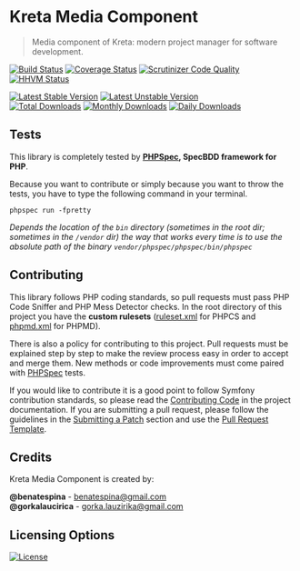 # Kreta Media Component
> Media component of Kreta: modern project manager for software development.

[![Build Status](https://travis-ci.org/kreta-io/Media.svg?branch=master)](https://travis-ci.org/kreta-io/Media)
[![Coverage Status](https://img.shields.io/coveralls/kreta-io/Media.svg)](https://coveralls.io/r/kreta-io/Media)
[![Scrutinizer Code Quality](https://scrutinizer-ci.com/g/kreta-io/Media/badges/quality-score.png?b=master)](https://scrutinizer-ci.com/g/kreta-io/Media/?branch=master)
[![HHVM Status](http://hhvm.h4cc.de/badge/kreta/media.svg)](http://hhvm.h4cc.de/package/kreta/media)

[![Latest Stable Version](https://poser.pugx.org/kreta/media/v/stable.svg)](https://packagist.org/packages/kreta/media)
[![Latest Unstable Version](https://poser.pugx.org/kreta/media/v/unstable.svg)](https://packagist.org/packages/kreta/media)
&nbsp;&nbsp;&nbsp;&nbsp;&nbsp;&nbsp;&nbsp;&nbsp;&nbsp;&nbsp;
[![Total Downloads](https://poser.pugx.org/kreta/media/downloads.svg)](https://packagist.org/packages/kreta/media)
[![Monthly Downloads](https://poser.pugx.org/kreta/media/d/monthly.png)](https://packagist.org/packages/kreta/media)
[![Daily Downloads](https://poser.pugx.org/kreta/media/d/daily.png)](https://packagist.org/packages/kreta/media)

Tests
-----

This library is completely tested by **[PHPSpec][1], SpecBDD framework for PHP**.

Because you want to contribute or simply because you want to throw the tests, you have to type the following command
in your terminal.

    phpspec run -fpretty

*Depends the location of the `bin` directory (sometimes in the root dir; sometimes in the `/vendor` dir) the way that
works every time is to use the absolute path of the binary `vendor/phpspec/phpspec/bin/phpspec`*


Contributing
------------

This library follows PHP coding standards, so pull requests must pass PHP Code Sniffer and PHP Mess Detector
checks. In the root directory of this project you have the **custom rulesets** ([ruleset.xml]() for PHPCS and
[phpmd.xml]() for PHPMD).

There is also a policy for contributing to this project. Pull requests must
be explained step by step to make the review process easy in order to
accept and merge them. New methods or code improvements must come paired with [PHPSpec][1] tests.

If you would like to contribute it is a good point to follow Symfony contribution standards,
so please read the [Contributing Code][2] in the project
documentation. If you are submitting a pull request, please follow the guidelines
in the [Submitting a Patch][3] section and use the [Pull Request Template][4].

[1]: http://www.phpspec.net/
[2]: http://symfony.com/doc/current/contributing/code/index.html
[3]: http://symfony.com/doc/current/contributing/code/patches.html#check-list
[4]: http://symfony.com/doc/current/contributing/code/patches.html#make-a-pull-request

Credits
-------
Kreta Media Component is created by:
>
**@benatespina** - [benatespina@gmail.com](mailto:benatespina@gmail.com)<br/>
**@gorkalaucirica** - [gorka.lauzirika@gmail.com](mailto:gorka.lauzirika@gmail.com)

Licensing Options
-----------------
[![License](https://poser.pugx.org/kreta/media/license.svg)](https://github.com/kreta-io/kreta/blob/master/LICENSE.md)
